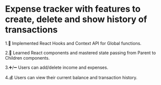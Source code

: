 # Expense tracker with features to create, delete and show history of transactions

1.🔄 Implemented React Hooks and Context API for Global functions.

2.🧩 Learned React components and mastered state passing from Parent to Children components.

3.➕/➖ Users can add/delete income and expenses.

4.💰 Users can view their current balance and transaction history.

